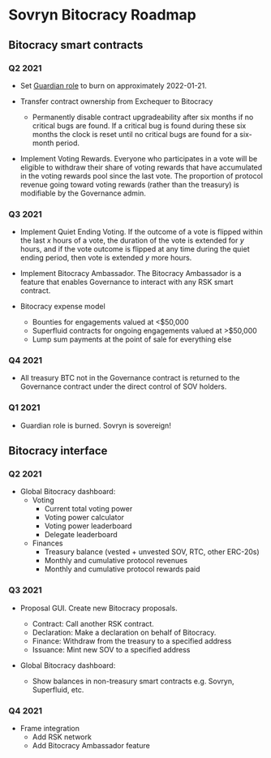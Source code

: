 # Sovryn Bitocracy Roadmap

## Bitocracy smart contracts

### Q2 2021
- Set [Guardian role](https://github.com/DistributedCollective/SIPS/blob/2c70b5834f874ca27a00c8373c00de1c610d0b89/SIPs/SIP-0011.md#sovryn-guardians) to burn on approximately 2022-01-21.

- Transfer contract ownership from Exchequer to Bitocracy
  - Permanently disable contract upgradeability after six months if no critical bugs are found. If a critical bug is found during these six months the clock is reset until no critical bugs are found for a six-month period.

- Implement Voting Rewards. Everyone who participates in a vote will be eligible to withdraw their share of voting rewards that have accumulated in the voting rewards pool since the last vote. The proportion of protocol revenue going toward voting rewards (rather than the treasury) is modifiable by the Governance admin.

### Q3 2021

- Implement Quiet Ending Voting. If the outcome of a vote is flipped within the last _x_ hours of a vote, the duration of the vote is extended for _y_ hours, and if the vote outcome is flipped at any time during the quiet ending period, then vote is extended _y_ more hours.

- Implement Bitocracy Ambassador. The Bitocracy Ambassador is a feature that enables Governance to interact with any RSK smart contract.

- Bitocracy expense model
  - Bounties for engagements valued at <$50,000
  - Superfluid contracts for ongoing engagements valued at >$50,000
  - Lump sum payments at the point of sale for everything else

### Q4 2021

- All treasury BTC not in the Governance contract is returned to the Governance contract under the direct control of SOV holders.

### Q1 2021

- Guardian role is burned. Sovryn is sovereign!

## Bitocracy interface

### Q2 2021

- Global Bitocracy dashboard:
  - Voting 
     - Current total voting power
     - Voting power calculator
     - Voting power leaderboard
     - Delegate leaderboard
  - Finances
    - Treasury balance (vested + unvested SOV, RTC, other ERC-20s)
    - Monthly and cumulative protocol revenues
    - Monthly and cumulative protocol rewards paid

### Q3 2021

- Proposal GUI. Create new Bitocracy proposals.
  - Contract: Call another RSK contract.
  - Declaration: Make a declaration on behalf of Bitocracy.
  - Finance: Withdraw from the treasury to a specified address
  - Issuance: Mint new SOV to a specified address

- Global Bitocracy dashboard:
  - Show balances in non-treasury smart contracts e.g. Sovryn, Superfluid, etc.

### Q4 2021

- Frame integration
  - Add RSK network
  - Add Bitocracy Ambassador feature
